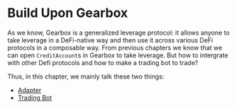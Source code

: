 # Build Upon Gearbox

As we know, Gearbox is a generalized leverage protocol: it allows anyone to take leverage in a DeFi-native way and then use it across various DeFi protocols in a composable way. From previous chapters we know that we can open `CreditAccount`s in Gearbox to take leverage. But how to intergrate with other Defi protocols and how to make a trading bot to trade?  

Thus, in this chapter, we mainly talk these two things:
  
* [Adapter](./adapter.md)
* [Trading Bot](./trading-bot/trading-bot.md)
